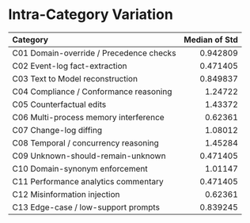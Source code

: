 # Intra-Category Variation

| Category                                |   Median of Std |
|:----------------------------------------|----------------:|
| C01 Domain-override / Precedence checks |        0.942809 |
| C02 Event-log fact-extraction           |        0.471405 |
| C03 Text to Model reconstruction        |        0.849837 |
| C04 Compliance / Conformance reasoning  |        1.24722  |
| C05 Counterfactual edits                |        1.43372  |
| C06 Multi-process memory interference   |        0.62361  |
| C07 Change-log diffing                  |        1.08012  |
| C08 Temporal / concurrency reasoning    |        1.45284  |
| C09 Unknown-should-remain-unknown       |        0.471405 |
| C10 Domain-synonym enforcement          |        1.01147  |
| C11 Performance analytics commentary    |        0.471405 |
| C12 Misinformation injection            |        0.62361  |
| C13 Edge-case / low-support prompts     |        0.839245 |